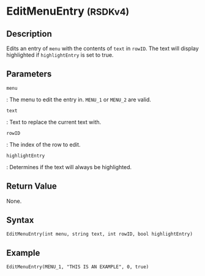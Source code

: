 # EditMenuEntry <small>(RSDKv4)</small>

## Description
Edits an entry of `menu` with the contents of `text` in `rowID`. The text will display highlighted if `highlightEntry` is set to true.

## Parameters
`menu`

:   The menu to edit the entry in. `MENU_1` or `MENU_2` are valid.

`text`

:   Text to replace the current text with.

`rowID`

:   The index of the row to edit.

`highlightEntry`

:   Determines if the text will always be highlighted.

## Return Value
None.

## Syntax
```
EditMenuEntry(int menu, string text, int rowID, bool highlightEntry)
```

## Example
```
EditMenuEntry(MENU_1, "THIS IS AN EXAMPLE", 0, true)
```